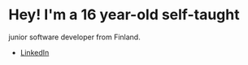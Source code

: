 # Hey! I'm a 16 year-old self-taught 
junior software developer from Finland.

- [LinkedIn](https://www.linkedin.com/mwlite/in/lauri-toikka-a52925230)
